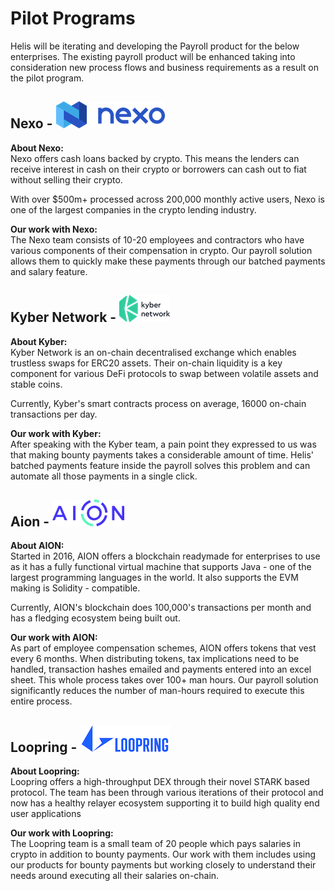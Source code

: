 # Pilot Programs

Helis will be iterating and developing the Payroll product for the below enterprises. The existing payroll product will be enhanced taking into consideration new process flows and business requirements as a result on the pilot program.

## Nexo - ![](../.gitbook/assets/nexo%20%289%29.png)

**About Nexo:**  
Nexo offers cash loans backed by crypto. This means the lenders can receive interest in cash on their crypto or borrowers can cash out to fiat without selling their crypto.  
  
With over $500m+ processed across 200,000 monthly active users, Nexo is one of the largest companies in the crypto lending industry.

**Our work with Nexo:**  
The Nexo team consists of 10-20 employees and contractors who have various components of their compensation in crypto. Our payroll solution allows them to quickly make these payments through our batched payments and salary feature.

## Kyber Network - ![](../.gitbook/assets/kyber.png)

**About Kyber:**  
Kyber Network is an on-chain decentralised exchange which enables trustless swaps for ERC20 assets. Their on-chain liquidity is a key component for various DeFi protocols to swap between volatile assets and stable coins.   
  
Currently, Kyber's smart contracts process on average, 16000 on-chain transactions per day.

**Our work with Kyber:**  
After speaking with the Kyber team, a pain point they expressed to us was that making bounty payments takes a considerable amount of time. Helis' batched payments feature inside the payroll solves this problem and can automate all those payments in a single click.

## Aion - ![](../.gitbook/assets/aion.png)

**About AION:**  
Started in 2016, AION offers a blockchain readymade for enterprises to use as it has a fully functional virtual machine that supports Java - one of the largest programming languages in the world. It also supports the EVM making is Solidity - compatible.  
  
Currently, AION's blockchain does 100,000's transactions per month and has a fledging ecosystem being built out.

**Our work with AION:**  
As part of employee compensation schemes, AION offers tokens that vest every 6 months. When distributing tokens, tax implications need to be handled, transaction hashes emailed and payments entered into an excel sheet. This whole process takes over 100+ man hours. Our payroll solution significantly reduces the number of man-hours required to execute this entire process.

## Loopring - ![](../.gitbook/assets/loopring.png)

**About Loopring:**  
Loopring offers a high-throughput DEX through their novel STARK based protocol. The team  has been through various iterations of their protocol and now has a healthy relayer ecosystem supporting it to build high quality end user applications

**Our work with Loopring:**  
The Loopring team is a small team of 20 people which pays salaries in crypto in addition to bounty payments. Our work with them includes using our products for bounty payments but working closely to understand their needs around executing all their salaries on-chain.

